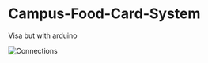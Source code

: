 # Campus-Food-Card-System
Visa but with arduino

![Connections](https://github.com/user-attachments/assets/eac096af-7cfc-424f-96a2-798a3a0484c4)
